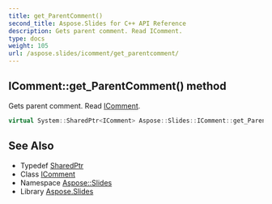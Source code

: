 ```yaml
---
title: get_ParentComment()
second_title: Aspose.Slides for C++ API Reference
description: Gets parent comment. Read IComment.
type: docs
weight: 105
url: /aspose.slides/icomment/get_parentcomment/
---
```

## IComment::get_ParentComment() method


Gets parent comment. Read [IComment](../).

```cpp
virtual System::SharedPtr<IComment> Aspose::Slides::IComment::get_ParentComment()=0
```


## See Also

* Typedef [SharedPtr](../../../system/sharedptr/)
* Class [IComment](../)
* Namespace [Aspose::Slides](../../)
* Library [Aspose.Slides](../../../)
